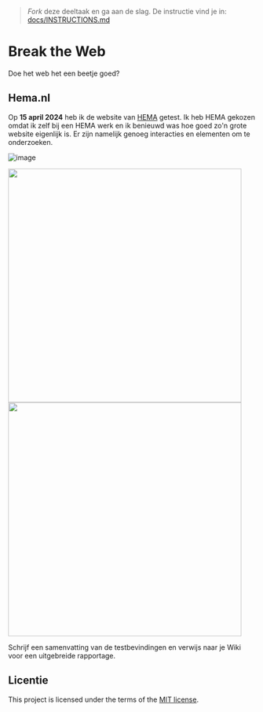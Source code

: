 > _Fork_ deze deeltaak en ga aan de slag. De instructie vind je in: [docs/INSTRUCTIONS.md](docs/INSTRUCTIONS.md)

# Break the Web

Doe het web het een beetje goed?

## Hema.nl
 
Op **15 april 2024** heb ik de website van [HEMA](https://hema.nl) getest. Ik heb HEMA gekozen omdat ik zelf bij een HEMA werk en ik benieuwd was hoe goed zo'n grote website eigenlijk is. Er zijn namelijk genoeg interacties en elementen om te onderzoeken.

![image](https://github.com/Annevd/break-the-web/assets/144004647/3dc88c83-8684-418b-9c61-b8cfd61bb8aa)

<img height= 475 src="https://github.com/Annevd/break-the-web/assets/144004647/70e4a0eb-aad7-458a-9681-5badea24244a">
<img height= 475 src="https://github.com/Annevd/break-the-web/assets/144004647/4307950b-56a7-425e-bbd6-4b4a88a603b8">

Schrijf een samenvatting van de testbevindingen en verwijs naar je Wiki voor een uitgebreide rapportage.


## Licentie

This project is licensed under the terms of the [MIT license](./LICENSE).

